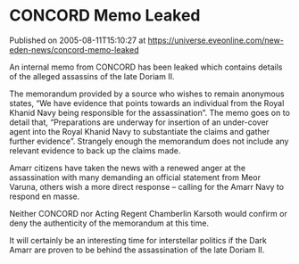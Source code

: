 # CONCORD Memo Leaked
Published on 2005-08-11T15:10:27 at https://universe.eveonline.com/new-eden-news/concord-memo-leaked

An internal memo from CONCORD has been leaked which contains details of the alleged assassins of the late Doriam II.   
  
The memorandum provided by a source who wishes to remain anonymous states, “We have evidence that points towards an individual from the Royal Khanid Navy being responsible for the assassination”. The memo goes on to detail that, “Preparations are underway for insertion of an under-cover agent into the Royal Khanid Navy to substantiate the claims and gather further evidence”. Strangely enough the memorandum does not include any relevant evidence to back up the claims made.   
  
Amarr citizens have taken the news with a renewed anger at the assassination with many demanding an official statement from Meor Varuna, others wish a more direct response – calling for the Amarr Navy to respond en masse.   
  
Neither CONCORD nor Acting Regent Chamberlin Karsoth would confirm or deny the authenticity of the memorandum at this time.   
  
It will certainly be an interesting time for interstellar politics if the Dark Amarr are proven to be behind the assassination of the late Doriam II.
